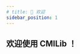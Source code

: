 ```yaml
---
# title: 👋 欢迎
sidebar_position: 1
---
```


<!-- ![](https://count.kjchmc.cn/get/@SnowyMC?theme=minecraft) -->

## 欢迎使用 CMILib ！
